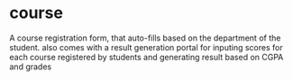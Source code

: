 # course
A course registration form, that auto-fills based on the department of the student. also comes with a result generation portal for inputing scores for each course registered by students and generating result based on CGPA and grades
